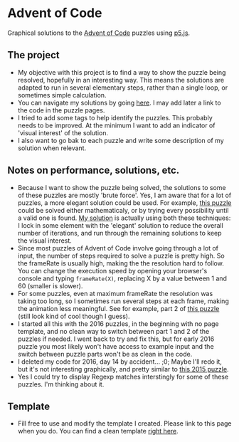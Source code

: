 # Advent of Code
Graphical solutions to the [Advent of Code](https://adventofcode.com) puzzles using [p5.js](https://p5js.org).

## The project
* My objective with this project is to find a way to show the puzzle being resolved, hopefully in an interesting way. This means the solutions are adapted to run in several elementary steps, rather than a single loop, or sometimes simple calculation.
* You can navigate my solutions by going [here](https://mokapon.github.io/advent-of-code). I may add later a link to the code in the puzzle pages.
* I tried to add some tags to help identify the puzzles. This probably needs to be improved. At the minimum I want to add an indicator of 'visual interest' of the solution.
* I also want to go bak to each puzzle and write some description of my solution when relevant.

## Notes on performance, solutions, etc.
* Because I want to show the puzzle being solved, the solutions to some of these puzzles are mostly 'brute force'. Yes, I am aware that for a lot of puzzles, a more elegant solution could be used. For example, [this puzzle](http://adventofcode.com/2016/day/15) could be solved either mathematicaly, or by trying every possibility until a valid one is found. [My solution](https://mokapon.github.io/advent-of-code/year/2016/day/15/index.html) is actually using both these techniques: I lock in some element with the 'elegant' solution to reduce the overall number of iterations, and run through the remaining solutions to  keep the visual interest.
* Since most puzzles of Advent of Code involve going through a lot of input, the number of steps required to solve a puzzle is pretty high. So the frameRate is usually high, making the the resolution hard to follow. You can change the execution speed by opening your browser's console and typing `frameRate(X)`, replacing X by a value between 1 and 60 (smaller is slower).
* For some puzzles, even at maximum frameRate the resolution was taking too long, so I sometimes run several steps at each frame, making the animation less meaningful. See for example, part 2 of [this puzzle](https://mokapon.github.io/advent-of-code/year/2016/day/18/index.html) (still look kind of cool though I guess).
* I started all this with the 2016 puzzles, in the beginning with no page template, and no clean way to switch between part 1 and 2 of the puzzles if needed. I went back to try and fix this, but for early 2016 puzzle you most likely won't have access to example input and the switch between puzzle parts won't be as clean in the code.
* I deleted my code for 2016, day 14 by accident... ;0; Maybe I'll redo it, but it's not interesting graphically, and pretty similar to [this 2015 puzzle](https://mokapon.github.io/advent-of-code/year/2015/day/4/index.html).
* Yes I could try to display Regexp matches interstingly for some of these puzzles. I'm thinking about it.

## Template
* Fill free to use and modify the template I created. Please link to this page when you do. You can find a clean template [right here](./year/20XX).